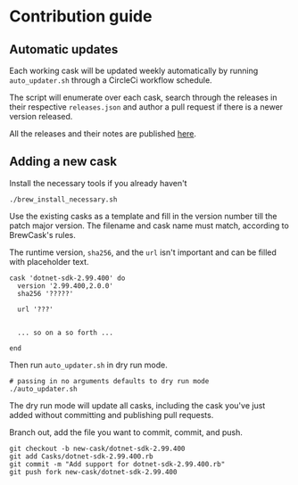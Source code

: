 # Contribution guide

## Automatic updates

Each working cask will be updated weekly automatically by running `auto_updater.sh` through a 
CircleCi workflow schedule.

The script will enumerate over each cask, search through the releases in their respective 
`releases.json` and author a pull request if there is a newer version released.

All the releases and their notes are published [here](https://github.com/dotnet/core/tree/master/release-notes).

## Adding a new cask

Install the necessary tools if you already haven't

```
./brew_install_necessary.sh
```

Use the existing casks as a template and fill in the version number till the patch major version. The filename and cask name must match, according to BrewCask's rules.

The runtime version, `sha256`, and the `url` isn't important and can be filled with placeholder text.

```
cask 'dotnet-sdk-2.99.400' do
  version '2.99.400,2.0.0'
  sha256 '?????'

  url '???'
  

  ... so on a so forth ...

end
```

Then run `auto_updater.sh` in dry run mode.

```
# passing in no arguments defaults to dry run mode
./auto_updater.sh
```

The dry run mode will update all casks, including the cask you've just added without committing and publishing pull
requests.

Branch out, add the file you want to commit, commit, and push.

```
git checkout -b new-cask/dotnet-sdk-2.99.400
git add Casks/dotnet-sdk-2.99.400.rb
git commit -m "Add support for dotnet-sdk-2.99.400.rb"
git push fork new-cask/dotnet-sdk-2.99.400
```


